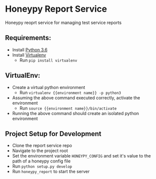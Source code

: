 # Honeypy Report Service #

Honeypy reoprt service for managing test service reports

## Requirements:  

* Install [Python 3.6](https://www.python.org/downloads/)
* Install [Virtualenv](https://virtualenv.pypa.io/en/stable/)  
  * Run `pip install virtualenv`

## VirtualEnv:
* Create a virtual python environment   
  * Run `virtualenv {{environment name}} -p python3`
* Assuming the above command executed correctly, activate the environment   
  * Run `source {{environment name}}/bin/activate`
* Running the above command should create an isolated python environment


## Project Setup for Development

* Clone the report service repo  
* Navigate to the project root
* Set the environment variable `HONEYPY_CONFIG` and set it's value to the path of a honeypy config file
* Run ```python setup.py develop```
* Run ```honeypy_report``` to start the server  
